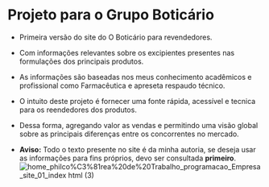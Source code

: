 # Projeto para o Grupo Boticário

- Primeira versão do site do O Boticário para revendedores.

- Com informações relevantes sobre os excipientes presentes nas formulações dos principais produtos.

- As informações são baseadas nos meus conhecimento acadêmicos e profissional como Farmacêutica e apreseta respaudo técnico.

- O intuito deste projeto é fornecer uma fonte rápida, acessível e tecnica para os reendedores dos produtos.

- Dessa forma, agregando valor as vendas e permitindo uma visão global sobre as principais diferenças entre os concorrentes no mercado.

- **Aviso:** Todo o texto presente no site é da minha autoria, se deseja usar as informações para fins próprios, devo ser consultada **primeiro**.
![_home_philco_%C3%81rea%20de%20Trabalho_programacao_Empresa_site_01_index html (3)](https://user-images.githubusercontent.com/8453557/158572544-71373f10-c29b-4f8f-94c0-3ceb006bf42e.png)
